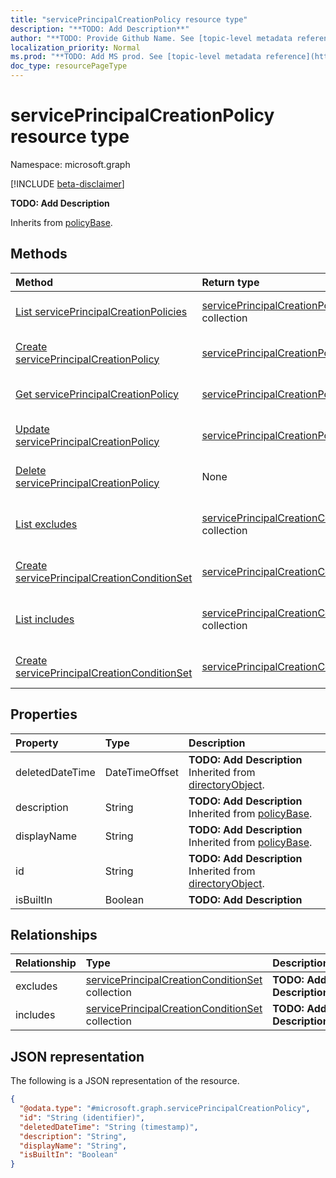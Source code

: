 ```yaml
---
title: "servicePrincipalCreationPolicy resource type"
description: "**TODO: Add Description**"
author: "**TODO: Provide Github Name. See [topic-level metadata reference](https://msgo.azurewebsites.net/add/document/guidelines/metadata.html#topic-level-metadata)**"
localization_priority: Normal
ms.prod: "**TODO: Add MS prod. See [topic-level metadata reference](https://msgo.azurewebsites.net/add/document/guidelines/metadata.html#topic-level-metadata)**"
doc_type: resourcePageType
---
```


# servicePrincipalCreationPolicy resource type

Namespace: microsoft.graph

[!INCLUDE [beta-disclaimer](../../includes/beta-disclaimer.md)]

**TODO: Add Description**


Inherits from [policyBase](../resources/policybase.md).

## Methods
|Method|Return type|Description|
|:---|:---|:---|
|[List servicePrincipalCreationPolicies](../api/serviceprincipalcreationpolicy-list.md)|[servicePrincipalCreationPolicy](../resources/serviceprincipalcreationpolicy.md) collection|Get a list of the [servicePrincipalCreationPolicy](../resources/serviceprincipalcreationpolicy.md) objects and their properties.|
|[Create servicePrincipalCreationPolicy](../api/serviceprincipalcreationpolicy-create.md)|[servicePrincipalCreationPolicy](../resources/serviceprincipalcreationpolicy.md)|Create a new [servicePrincipalCreationPolicy](../resources/serviceprincipalcreationpolicy.md) object.|
|[Get servicePrincipalCreationPolicy](../api/serviceprincipalcreationpolicy-get.md)|[servicePrincipalCreationPolicy](../resources/serviceprincipalcreationpolicy.md)|Read the properties and relationships of a [servicePrincipalCreationPolicy](../resources/serviceprincipalcreationpolicy.md) object.|
|[Update servicePrincipalCreationPolicy](../api/serviceprincipalcreationpolicy-update.md)|[servicePrincipalCreationPolicy](../resources/serviceprincipalcreationpolicy.md)|Update the properties of a [servicePrincipalCreationPolicy](../resources/serviceprincipalcreationpolicy.md) object.|
|[Delete servicePrincipalCreationPolicy](../api/serviceprincipalcreationpolicy-delete.md)|None|Deletes a [servicePrincipalCreationPolicy](../resources/serviceprincipalcreationpolicy.md) object.|
|[List excludes](../api/serviceprincipalcreationpolicy-list-excludes.md)|[servicePrincipalCreationConditionSet](../resources/serviceprincipalcreationconditionset.md) collection|Get the servicePrincipalCreationConditionSet resources from the excludes navigation property.|
|[Create servicePrincipalCreationConditionSet](../api/serviceprincipalcreationpolicy-post-excludes.md)|[servicePrincipalCreationConditionSet](../resources/serviceprincipalcreationconditionset.md)|Create a new servicePrincipalCreationConditionSet object.|
|[List includes](../api/serviceprincipalcreationpolicy-list-includes.md)|[servicePrincipalCreationConditionSet](../resources/serviceprincipalcreationconditionset.md) collection|Get the servicePrincipalCreationConditionSet resources from the includes navigation property.|
|[Create servicePrincipalCreationConditionSet](../api/serviceprincipalcreationpolicy-post-includes.md)|[servicePrincipalCreationConditionSet](../resources/serviceprincipalcreationconditionset.md)|Create a new servicePrincipalCreationConditionSet object.|

## Properties
|Property|Type|Description|
|:---|:---|:---|
|deletedDateTime|DateTimeOffset|**TODO: Add Description** Inherited from [directoryObject](../resources/directoryobject.md).|
|description|String|**TODO: Add Description** Inherited from [policyBase](../resources/policybase.md).|
|displayName|String|**TODO: Add Description** Inherited from [policyBase](../resources/policybase.md).|
|id|String|**TODO: Add Description** Inherited from [directoryObject](../resources/directoryobject.md).|
|isBuiltIn|Boolean|**TODO: Add Description**|

## Relationships
|Relationship|Type|Description|
|:---|:---|:---|
|excludes|[servicePrincipalCreationConditionSet](../resources/serviceprincipalcreationconditionset.md) collection|**TODO: Add Description**|
|includes|[servicePrincipalCreationConditionSet](../resources/serviceprincipalcreationconditionset.md) collection|**TODO: Add Description**|

## JSON representation
The following is a JSON representation of the resource.
<!-- {
  "blockType": "resource",
  "keyProperty": "id",
  "@odata.type": "microsoft.graph.servicePrincipalCreationPolicy",
  "baseType": "Microsoft.DirectoryServices.policyBase",
  "openType": false
}
-->
``` json
{
  "@odata.type": "#microsoft.graph.servicePrincipalCreationPolicy",
  "id": "String (identifier)",
  "deletedDateTime": "String (timestamp)",
  "description": "String",
  "displayName": "String",
  "isBuiltIn": "Boolean"
}
```

